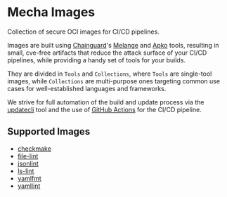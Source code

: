 # Mecha Images

Collection of secure OCI images for CI/CD pipelines.

Images are built using [Chainguard](https://www.chainguard.dev)'s [Melange](https://github.com/chainguard-dev/melange)
and [Apko](https://github.com/chainguard-dev/apko) tools, resulting in small, cve-free artifacts that reduce the
attack surface of your CI/CD pipelines, while providing a handy set of tools for your builds.

They are divided in `Tools` and `Collections`, where `Tools` are single-tool images, while `Collections`
are multi-purpose ones targeting common use cases for well-established languages and frameworks.

We strive for full automation of the build and update process via the [updatecli](https://www.updatecli.io) tool and
the use of [GitHub Actions](https://github.com/features/actions) for the CI/CD pipeline.

## Supported Images

- [checkmake](https://github.com/mrtazz/checkmake)
- [file-lint](https://github.com/cytopia/docker-file-lint)
- [jsonlint](https://github.com/zaach/jsonlint)
- [ls-lint](https://github.com/loeffel-io/ls-lint)
- [yamlfmt](https://github.com/google/yamlfmt)
- [yamllint](https://github.com/adrienverge/yamllint)
